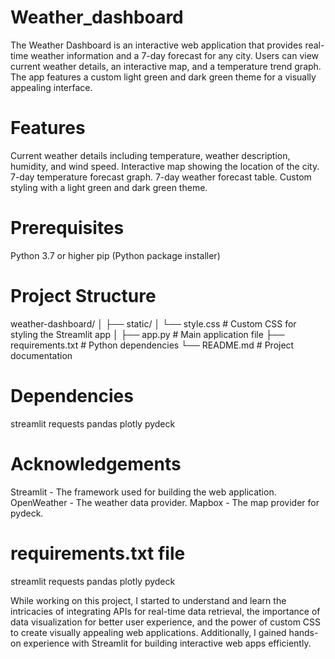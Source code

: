 # Weather_dashboard
The Weather Dashboard is an interactive web application that provides real-time weather information and a 7-day forecast for any city. Users can view current weather details, an interactive map, and a temperature trend graph. The app features a custom light green and dark green theme for a visually appealing interface.

# Features
Current weather details including temperature, weather description, humidity, and wind speed.
Interactive map showing the location of the city.
7-day temperature forecast graph.
7-day weather forecast table.
Custom styling with a light green and dark green theme.
# Prerequisites
Python 3.7 or higher
pip (Python package installer)

# Project Structure
weather-dashboard/
│
├── static/
│   └── style.css      # Custom CSS for styling the Streamlit app
│
├── app.py             # Main application file
├── requirements.txt   # Python dependencies
└── README.md          # Project documentation

# Dependencies
streamlit
requests
pandas
plotly
pydeck

# Acknowledgements
Streamlit - The framework used for building the web application.
OpenWeather - The weather data provider.
Mapbox - The map provider for pydeck.

# requirements.txt file
streamlit
requests
pandas
plotly
pydeck

While working on this project, I started to understand and learn the intricacies of integrating APIs for real-time data retrieval, the importance of data visualization for better user experience, and the power of custom CSS to create visually appealing web applications. Additionally, I gained hands-on experience with Streamlit for building interactive web apps efficiently.
